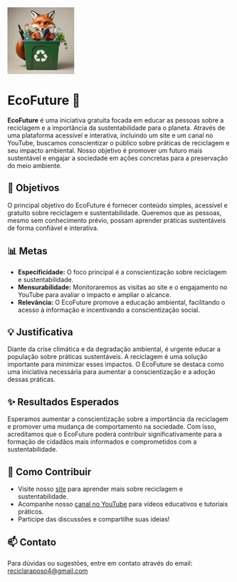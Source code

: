 <img src="./banner.jpg" width="150">

# EcoFuture 🌱

**EcoFuture** é uma iniciativa gratuita focada em educar as pessoas sobre a reciclagem e a importância da sustentabilidade para o planeta. Através de uma plataforma acessível e interativa, incluindo um site e um canal no YouTube, buscamos conscientizar o público sobre práticas de reciclagem e seu impacto ambiental. Nosso objetivo é promover um futuro mais sustentável e engajar a sociedade em ações concretas para a preservação do meio ambiente.

## 🎯 Objetivos

O principal objetivo do EcoFuture é fornecer conteúdo simples, acessível e gratuito sobre reciclagem e sustentabilidade. Queremos que as pessoas, mesmo sem conhecimento prévio, possam aprender práticas sustentáveis de forma confiável e interativa.

## 📊 Metas

- **Especificidade:** O foco principal é a conscientização sobre reciclagem e sustentabilidade.
- **Mensurabilidade:** Monitoraremos as visitas ao site e o engajamento no YouTube para avaliar o impacto e ampliar o alcance.
- **Relevância:** O EcoFuture promove a educação ambiental, facilitando o acesso à informação e incentivando a conscientização social.

## 💡 Justificativa

Diante da crise climática e da degradação ambiental, é urgente educar a população sobre práticas sustentáveis. A reciclagem é uma solução importante para minimizar esses impactos. O EcoFuture se destaca como uma iniciativa necessária para aumentar a conscientização e a adoção dessas práticas.

## ✨ Resultados Esperados

Esperamos aumentar a conscientização sobre a importância da reciclagem e promover uma mudança de comportamento na sociedade. Com isso, acreditamos que o EcoFuture poderá contribuir significativamente para a formação de cidadãos mais informados e comprometidos com a sustentabilidade.

## 📌 Como Contribuir

- Visite nosso [site](https://isaiasg09.github.io/eco-future/) para aprender mais sobre reciclagem e sustentabilidade.
- Acompanhe nosso [canal no YouTube](https://www.youtube.com/@EcoFuture01) para vídeos educativos e tutoriais práticos.
- Participe das discussões e compartilhe suas ideias!

## 📫 Contato

Para dúvidas ou sugestões, entre em contato através do email: reciclaraposo4@gmail.com
